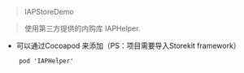>IAPStoreDemo

> 使用第三方提供的内购库 IAPHelper.
- 可以通过Cocoapod 来添加（PS：项目需要导入Storekit framework）
```
    pod 'IAPHelper'
```

